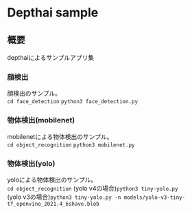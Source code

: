 # Depthai sample

## 概要
depthaiによるサンプルアプリ集

### 顔検出  
顔検出のサンプル。  
`cd face_detection`
`python3 face_detection.py`  

### 物体検出(mobilenet)  
mobilenetによる物体検出のサンプル。  
`cd object_recognition`
`python3 mobilenet.py`  

### 物体検出(yolo)  
yoloによる物体検出のサンプル。  
`cd object_recognition`
(yolo v4の場合)`python3 tiny-yolo.py`  
(yolo v3の場合)`python3 tiny-yolo.py -n models/yolo-v3-tiny-tf_openvino_2021.4_6shave.blob`  